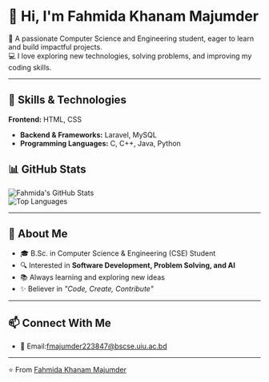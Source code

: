 # 👋 Hi, I'm Fahmida Khanam Majumder  

🌱 A passionate Computer Science and Engineering student, eager to learn and build impactful projects.  
💻 I love exploring new technologies, solving problems, and improving my coding skills.  

---

## 🚀 Skills & Technologies  

 **Frontend:** HTML, CSS  
- **Backend & Frameworks:** Laravel, MySQL  
- **Programming Languages:** C, C++, Java, Python  

## 📊 GitHub Stats  

![Fahmida's GitHub Stats](https://github-readme-stats.vercel.app/api?username=YourGitHubUsername&show_icons=true&theme=radical)  
![Top Languages](https://github-readme-stats.vercel.app/api/top-langs/?username=YourGitHubUsername&layout=compact&theme=radical)  

---

## 🌟 About Me  

- 🎓 B.Sc. in Computer Science & Engineering (CSE) Student  
- 🔍 Interested in **Software Development, Problem Solving, and AI**  
- 📚 Always learning and exploring new ideas  
- ✨ Believer in *"Code, Create, Contribute"*  

---

## 📫 Connect With Me  


- 📧 Email:fmajumder223847@bscse.uiu.ac.bd 

---
⭐️ From [Fahmida Khanam Majumder](https://github.com/fami07)

